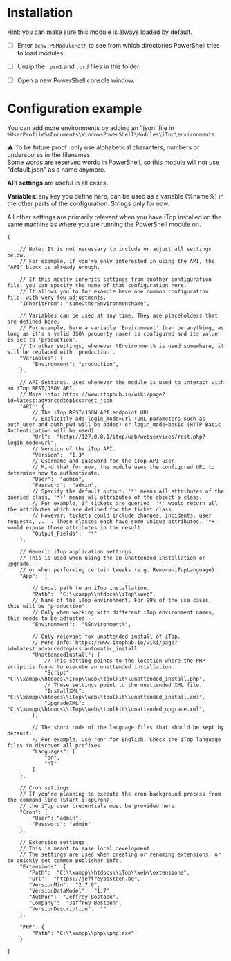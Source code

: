 
# Installation

Hint: you can make sure this module is always loaded by default.  

- [ ] Enter `$env:PSModulePath` to see from which directories PowerShell tries to load modules.
- [ ] Unzip the `.psm1` and `.psd` files in this folder. 
- [ ] Open a new PowerShell console window.


# Configuration example

You can add more environments by adding an '**<environment-name>**.json' file in `%UserProfile%\Documents\WindowsPowerShell\Modules\iTop\environments`

⚠ To be future proof: only use alphabetical characters, numbers or underscores in the filenames.  
Some words are reserved words in PowerShell, so this module will not use "default.json" as a name anymore.

**API settings** are useful in all cases.

**Variables**: any key you define here, can be used as a variable (%name%) in the other parts of the configuration. Strings only for now.

All other settings are primarily relevant when you have iTop installed on the same machine as where you are running the PowerShell module on.


```
{

	// Note: It is not necessary to include or adjust all settings below.
	// For example, if you're only interested in using the API, the "API" block is already enough.

	// If this mostly inherits settings from another configuration file, you can specify the name of that configuration here.
	// It allows you to for example have one common configuration file, with very few adjustments.
	"InheritFrom": "someOtherEnvironmentName",
	
	// Variables can be used at any time. They are placeholders that are defined here.
	// For example, here a variable 'Environment' (can be anything, as long as it's a valid JSON property name) is configured and its value is set to 'production'.
	// In other settings, whenever %Environment% is used somewhere, it will be replaced with 'production'.
	"Variables": {
		"Environment": "production",
	},
	
	// API Settings. Used whenever the module is used to interact with an iTop REST/JSON API.
	// More info: https://www.itophub.io/wiki/page?id=latest:advancedtopics:rest_json
	"API": {
		// The iTop REST/JSON API endpoint URL.
		// Explicitly add login_mode=url (URL parameters such as auth_user and auth_pwd will be added) or login_mode=basic (HTTP Basic Authentication will be used).
		"Url":  "http://127.0.0.1/itop/web/webservices/rest.php?login_mode=url",
		// Version of the iTop API.
		"Version":  "1.3",
		// Username and password for the iTop API user.
		// Mind that for now, the module uses the configured URL to determine how to authenticate.
		"User":  "admin",
		"Password":  "admin",
		// Specify the default output. '*' means all attributes of the queried class, '*+' means all attributes of the object's class.
		// For example, if tickets are queried, '*' would return all the attributes which are defined for the ticket class.
		// However, tickets could include changes, incidents, user requests, ... . Those classes each have some unique attributes. '*+' would expose those attributes in the result.
		"Output_Fields":  "*"
	},
	
	// Generic iTop application settings.
	// This is used when using the an unattended installation or upgrade, 
	// or when performing certain tweaks (e.g. Remove-iTopLanguage).
	"App":  {
	
		// Local path to an iTop installation.
		"Path":  "C:\\xampp\\htdocs\\iTop\\web",
		// Name of the iTop environment. For 99% of the use cases, this will be "production".
		// Only when working with different iTop environment names, this needs to be adjusted.
		"Environment":  "%Environment%",
	
		// Only relevant for unattended install of iTop.
		// More info: https://www.itophub.io/wiki/page?id=latest:advancedtopics:automatic_install
		"UnattendedInstall": {
			// This setting points to the location where the PHP script is found to execute an unattended installation.
			"Script":  "C:\\xampp\\htdocs\\iTop\\web\\toolkit\\unattended_install.php", 
			// These settings point to the unattended XML file.
			"InstallXML":  "C:\\xampp\\htdocs\\iTop\\web\\toolkit\\unattended_install.xml",
			"UpgradeXML":  "C:\\xampp\\htdocs\\iTop\\web\\toolkit\\unattended_upgrade.xml",
		},
		
		// The short code of the language files that should be kept by default.
		// For example, use "en" for English. Check the iTop language files to discover all prefixes.
		"Languages": [
			"en",
			"nl"
		] 
	},
	
	// Cron settings.
	// If you're planning to execute the cron background process from the command line (Start-iTopCron),
	// the iTop user credentials must be provided here.
	"Cron": {
		"User": "admin",
		"Password": "admin"
	},
	
	// Extension settings.
	// This is meant to ease local development.
	// The settings are used when creating or renaming extensions; or to quickly set common publisher info.
	"Extensions": {
	   "Path":  "C:\\xampp\\htdocs\\iTop\\web\\extensions", 
	   "Url":  "https://jeffreybostoen.be",
	   "VersionMin":  "2.7.0", 
	   "VersionDataModel":  "1.7", 
	   "Author":  "Jeffrey Bostoen", 
	   "Company":  "Jeffrey Bostoen", 
	   "VersionDescription":  "" 
	},
	
	"PHP": {
		"Path": "C:\\xampp\\php\\php.exe"
	}
	
}

```

